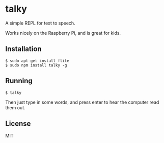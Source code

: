 # talky

A simple REPL for text to speech.

Works nicely on the Raspberry Pi, and is great for kids.

## Installation

```
$ sudo apt-get install flite
$ sudo npm install talky -g
```

## Running

```
$ talky
```

Then just type in some words, and press enter to hear the computer read them out.

## License

MIT
